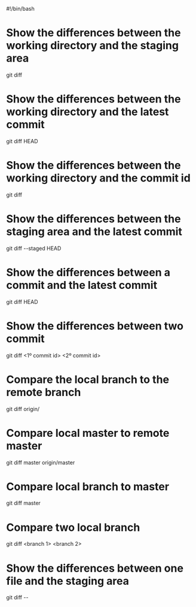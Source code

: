 #!/bin/bash

# Show the differences between the working directory and the staging area
git diff

# Show the differences between the working directory and the latest  commit
git diff HEAD

# Show the differences between the working directory and the commit id
git diff <commit id>

# Show the differences between the staging area and the latest  commit
git diff --staged HEAD

# Show the differences between a commit and the latest commit
git diff <commit id> HEAD

# Show the differences between two commit
git diff <1º commit id> <2º commit id> 

# Compare the local branch to the remote branch
git diff <branch> origin/<branch> 

# Compare local master to remote master
git diff master origin/master

# Compare local branch to master
git diff <branch> master

# Compare two local branch
git diff <branch 1> <branch 2>

# Show the differences between one file and the staging area
git diff -- <filename>